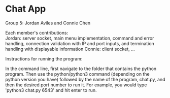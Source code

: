 # Chat App

Group 5: Jordan Aviles and Connie Chen

Each member's contributions:  
Jordan: server socket, main menu implementation, command and error handling, connection validation with IP and port inputs, and termination handling with displayable information
Connie: client socket, ...  

  
Instructions for running the program:    

In the command line, first navigate to the folder that contains the python program. Then use the python/python3 command (depending on the python version you have) followed by the name of the program, chat.py, and then the desired port number to run it. For example, you would type 'python3 chat.py 6543' and hit enter to run.
